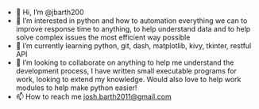 - 👋 Hi, I’m @jbarth200
- 👀 I’m interested in python and how to automation everything we can to improve response time to anything, to help understand data and to help solve complex issues the most efficient way possible
- 🌱 I’m currently learning python, git, dash, matplotlib, kivy, tkinter, restful API
- 💞️ I’m looking to collaborate on anything to help me understand the development process, I have written small executable programs for work, looking to extend my knowledge. Would also love to help work modules to help make python easier!
- 📫 How to reach me josh.barth2011@gmail.com

<!---
jbarth200/jbarth200 is a ✨ special ✨ repository because its `README.md` (this file) appears on your GitHub profile.
You can click the Preview link to take a look at your changes.
--->
